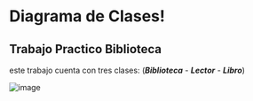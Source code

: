 # Diagrama de Clases!

## Trabajo Practico Biblioteca

este trabajo cuenta con tres clases: (***Biblioteca*** - ***Lector*** - ***Libro***)

![image](https://github.com/user-attachments/assets/e2a7532d-8af6-48db-ad5f-1cfc33d1be06)
